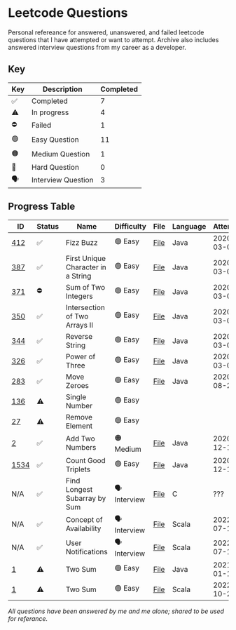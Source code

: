 # Leetcode Questions

Personal refereance for answered, unanswered, and failed leetcode questions that I have attempted or want to attempt.
Archive also includes answered interview questions from my career as a developer.

## Key

| Key | Description        | Completed |
| --- | ------------------ | --------- |
| ✅   | Completed          | 7         |
| ⚠️   | In progress        | 4         |
| ⛔️   | Failed             | 1         |
| 🟢   | Easy Question      | 11        |
| 🟠   | Medium Question    | 1         |
| 🔴   | Hard Question      | 0         |
| 🗣   | Interview Question | 3         |

## Progress Table

| ID                                                                       | Status | Name                               | Difficulty  | File                                                                                         | Language | Attempted  | Completed  |
| ------------------------------------------------------------------------ | ------ | ---------------------------------- | ----------- | -------------------------------------------------------------------------------------------- | -------- | ---------- | ---------- |
| [412](https://leetcode.com/problems/fizz-buzz/)                          | ✅      | Fizz Buzz                          | 🟢 Easy      | [File](easy/fizzbuzz/Fizzbuzz.java)                                                          | Java     | 2020-03-05 | 2020-03-05 |
| [387](https://leetcode.com/problems/first-unique-character-in-a-string/) | ✅      | First Unique Character in a String | 🟢 Easy      | [File](easy/firstUniqueCharInString/FirstUniqueCharInString.java)                            | Java     | 2020-03-05 | 2020-03-05 |
| [371](https://leetcode.com/problems/sum-of-two-integers/)                | ⛔️      | Sum of Two Integers                | 🟢 Easy      | [File](easy/sumOfTwoIntegers/SumOfTwoIntegers.java)                                          | Java     | 2020-03-06 |            |
| [350](https://leetcode.com/problems/intersection-of-two-arrays-ii/)      | ✅      | Intersection of Two Arrays II      | 🟢 Easy      | [File](easy/intersectionOfArraysII/IntersectionOfArraysII.java)                              | Java     | 2020-03-06 | 2020-03-06 |
| [344](https://leetcode.com/problems/reverse-string/)                     | ✅      | Reverse String                     | 🟢 Easy      | [File](easy/reverseString/ReverseString.java)                                                | Java     | 2020-03-06 | 2020-03-06 |
| [326](https://leetcode.com/problems/power-of-three/)                     | ✅      | Power of Three                     | 🟢 Easy      | [File](easy/powerOfThree/PowerOfThree.java)                                                  | Java     | 2020-03-07 | 2020-03-07 |
| [283](https://leetcode.com/problems/move-zeroes/)                        | ✅      | Move Zeroes                        | 🟢 Easy      | [File](easy/moveZeroes/MoveZeroes.java)                                                      | Java     | 2020-08-29 | 2020-08-29 |
| [136](https://leetcode.com/problems/single-number/)                      | ⚠️      | Single Number                      | 🟢 Easy      |                                                                                              |          |            |            |
| [27](https://leetcode.com/problems/remove-element/)                      | ⚠️      | Remove Element                     | 🟢 Easy      |                                                                                              |          |            |            |
| [2](https://leetcode.com/problems/add-two-numbers/)                      | ✅      | Add Two Numbers                    | 🟠 Medium    | [File](medium/addTwoNumbers/AddTwoNumbers.java)                                              | Java     | 2020-12-11 | 2020-12-11 |
| [1534](https://leetcode.com/problems/count-good-triplets/)               | ✅      | Count Good Triplets                | 🟢 Easy      | [File](easy/countGoodTriplets/CountGoodTriplets.java)                                        | Java     | 2020-12-13 | 2020-12-18 |
| N/A                                                                      | ✅️      | Find Longest Subarray by Sum       | 🗣 Interview | [File](_interview/findLongestSubarrayBySum/findLongestSubarrayBySum.c)                       | C        | ???        | ???        |
| N/A                                                                      | ✅️      | Concept of Availability            | 🗣 Interview | [File](_interview/naturalTransformationsBV/src/main/scala/timeslots/TimeSlots.scala)         | Scala    | 2022-07-10 | 2022-07-10 |
| N/A                                                                      | ✅️      | User Notifications                 | 🗣 Interview | [File](_interview/naturalTransformationsBV/src/main/scala/notifications/Notifications.scala) | Scala    | 2022-07-10 | 2022-07-10 |
| [1](https://leetcode.com/problems/two-sum/)                              | ⚠️      | Two Sum                            | 🟢 Easy      | [File](easy/twoSum/TwoSum.java)                                                              | Java     | 2021-01-15 |            |
| [1](https://leetcode.com/problems/two-sum/)                              | ⚠️      | Two Sum                            | 🟢 Easy      | [File](easy/twoSum/TwoSum.scala)                                                             | Scala    | 2022-10-21 | 2022-10-21 |

_All questions have been answered by me and me alone; shared to be used for referance._
